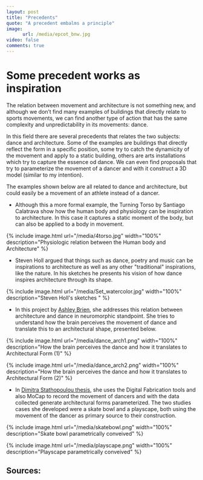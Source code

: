 ```yaml
---
layout: post
title: "Precedents"
quote: "A precedent embalms a principle"
image:
      url: /media/epcot_bnw.jpg
video: false
comments: true
---
```


# Some precedent works as inspiration

The relation between movement and architecture is not something new, and although we don’t find many examples of buildings that directly relate to sports movements, we can find another type of action that has the same complexity and unpredictability in its movements: dance.

In this field there are several precedents that relates the two subjects: dance and architecture. Some of the examples are buildings that directly reflect the form in a specific position, some try to catch the dynamicity of the movement and apply to a static building, others are arts installations which try to capture the essence od dance. We can even find proposals that try to parameterize the movement of a dancer and with it construct a 3D model (similar to my intention).

The examples shown below are all related to dance and architecture, but could easily be a movement of an athlete instead of a dancer.

- Although this a more formal example, the Turning Torso by Santiago Calatrava show how the human body and physiology can be inspiration to architecture. In this case it captures a static moment of the body, but can also be applied to a body in movement.

{% include image.html url="/media/4torso.jpg" width="100%" description="Physiologic relation between the Human body and Architecture" %}

- Steven Holl argued that things such as dance, poetry and music can be inspirations to architecture as well as any other "traditional" inspirations, like the nature. In his sketches he presents his vision of how dance inspires architecture through its shape.

{% include image.html url="/media/Set_watercolor.jpg" width="100%" description="Steven Holl's sketches " %}

- In this project by [Ashley Brien](http://www.anfarch.org/wp-content/uploads/2013/11/BirenPoster.pdf), she addresses this relation between architecture and dance in neuromorphic standpoint. She tries to understand how the brain perceives the movement of dance and translate this to an architectural shape, presented below.

{% include image.html url="/media/dance_arch1.png" width="100%" description="How the brain perceives the dance and how it translates to Architectural Form (1)" %}

{% include image.html url="/media/dance_arch2.png" width="100%" description="How the brain perceives the dance and how it translates to Architectural Form (2)" %}

- In [Dimitra Stathopoulou thesis](http://opus.bath.ac.uk/27813/1/UnivBath_MPhil_2011_D_Stathopoulou.pdf), she uses the Digital Fabrication tools and also MoCap to record the movement of dancers and with the data collected generate architectural forms parameterized. The two studies cases she developed were a skate bowl and a playscape, both using the movement of the dancer as primary source to their construction.

{% include image.html url="/media/skatebowl.png" width="100%" description="Skate bowl parametrically conveived" %}

{% include image.html url="/media/playscape.png" width="100%" description="Playscape parametrically conveived" %}



## Sources:




